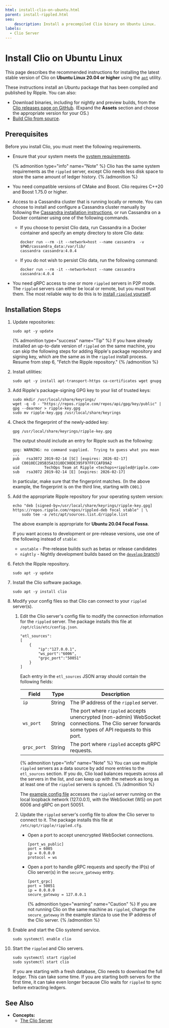 ```yaml
---
html: install-clio-on-ubuntu.html
parent: install-rippled.html
seo:
    description: Install a precompiled Clio binary on Ubuntu Linux.
labels:
  - Clio Server
---
```

# Install Clio on Ubuntu Linux

This page describes the recommended instructions for installing the latest stable version of Clio on **Ubuntu Linux 20.04 or higher** using the [`apt`](https://ubuntu.com/server/docs) utility.

These instructions install an Ubuntu package that has been compiled and published by Ripple. You can also:

- Download binaries, including for nightly and preview builds, from the [Clio releases page on GitHub](https://github.com/XRPLF/clio/releases/). (Expand the **Assets** section and choose the appropriate version for your OS.)
- [Build Clio from source](https://github.com/XRPLF/clio/blob/develop/docs/build-clio.md).


## Prerequisites

Before you install Clio, you must meet the following requirements.

- Ensure that your system meets the [system requirements](system-requirements.md).

    {% admonition type="info" name="Note" %}
    Clio has the same system requirements as the `rippled` server, except Clio needs less disk space to store the same amount of ledger history.
    {% /admonition %}

-  You need compatible versions of CMake and Boost. Clio requires C++20 and Boost 1.75.0 or higher.

- Access to a Cassandra cluster that is running locally or remote. You can choose to install and configure a Cassandra cluster manually by following the [Cassandra installation instructions](https://cassandra.apache.org/doc/latest/cassandra/getting_started/installing.html), or run Cassandra on a Docker container using one of the following commands.

    -  If you choose to persist Clio data, run Cassandra in a Docker container and specify an empty directory to store Clio data:

        ```
        docker run --rm -it --network=host --name cassandra  -v $PWD/cassandra_data:/var/lib/
        cassandra cassandra:4.0.4
        ```

    - If you do not wish to persist Clio data, run the following command:

        ```
        docker run --rm -it --network=host --name cassandra cassandra:4.0.4
        ```

- You need gRPC access to one or more `rippled` servers in P2P mode. The `rippled` servers can either be local or remote, but you must trust them. The most reliable way to do this is to [install `rippled` yourself](index.md).


## Installation Steps

1. Update repositories:

    ```
    sudo apt -y update
    ```

    {% admonition type="success" name="Tip" %}
    If you have already installed an up-to-date version of `rippled` on the same machine, you can skip the following steps for adding Ripple's package repository and signing key, which are the same as in the `rippled` install process. Resume from step 6, "Fetch the Ripple repository."
    {% /admonition %}

2. Install utilities:

    ```
    sudo apt -y install apt-transport-https ca-certificates wget gnupg
    ```

3. Add Ripple's package-signing GPG key to your list of trusted keys:

    ```
    sudo mkdir /usr/local/share/keyrings/
    wget -q -O - "https://repos.ripple.com/repos/api/gpg/key/public" | gpg --dearmor > ripple-key.gpg
    sudo mv ripple-key.gpg /usr/local/share/keyrings
    ```

4. Check the fingerprint of the newly-added key:

    ```
    gpg /usr/local/share/keyrings/ripple-key.gpg
    ```

    The output should include an entry for Ripple such as the following:

    ```
    gpg: WARNING: no command supplied.  Trying to guess what you mean ...
    pub   rsa3072 2019-02-14 [SC] [expires: 2026-02-17]
        C0010EC205B35A3310DC90DE395F97FFCCAFD9A2
    uid           TechOps Team at Ripple <techops+rippled@ripple.com>
    sub   rsa3072 2019-02-14 [E] [expires: 2026-02-17]
    ```


    In particular, make sure that the fingerprint matches. (In the above example, the fingerprint is on the third line, starting with `C001`.)

5. Add the appropriate Ripple repository for your operating system version:

    ```
    echo "deb [signed-by=/usr/local/share/keyrings/ripple-key.gpg] https://repos.ripple.com/repos/rippled-deb focal stable" | \
        sudo tee -a /etc/apt/sources.list.d/ripple.list
    ```

    The above example is appropriate for **Ubuntu 20.04 Focal Fossa**.

    If you want access to development or pre-release versions, use one of the following instead of `stable`:

    - `unstable` - Pre-release builds such as betas or release candidates
    - `nightly` - Nightly development builds based on the [`develop` branch](https://github.com/XRPLF/Clio/tree/develop))

6. Fetch the Ripple repository.

    ```
    sudo apt -y update
    ```

7. Install the Clio software package.

    ```
    sudo apt -y install clio
    ```

8. Modify your config files so that Clio can connect to your `rippled` server(s).

    1. Edit the Clio server's config file to modify the connection information for the `rippled` server. The package installs this file at `/opt/clio/etc/config.json`.

        ```
        "etl_sources":
        [
            {
                "ip":"127.0.0.1",
                "ws_port":"6006",
                "grpc_port":"50051"
            }
        ]
        ```

        Each entry in the `etl_sources` JSON array should contain the following fields:

        | Field       | Type   | Description |
        |-------------|--------|-------------|
        | `ip`        | String | The IP address of the `rippled` server. |
        | `ws_port`   | String | The port where `rippled` accepts unencrypted (non-admin) WebSocket connections. The Clio server forwards some types of API requests to this port. |
        | `grpc_port` | String | The port where `rippled` accepts gRPC requests. |

        {% admonition type="info" name="Note" %}
        You can use multiple `rippled` servers as a data source by add more entries to the `etl_sources` section. If you do, Clio load balances requests across all the servers in the list, and can keep up with the network as long as at least one of the `rippled` servers is synced.
        {% /admonition %}

        The [example config file](https://github.com/XRPLF/clio/blob/develop/docs/examples/config/example-config.json) accesses the `rippled` server running on the local loopback network (127.0.0.1), with the WebSocket (WS) on port 6006 and gRPC on port 50051.

    2. Update the `rippled` server's config file to allow the Clio server to connect to it. The package installs this file at `/etc/opt/ripple/rippled.cfg`.

        * Open a port to accept unencrypted WebSocket connections.

            ```
            [port_ws_public]
            port = 6005
            ip = 0.0.0.0
            protocol = ws
            ```

        * Open a port to handle gRPC requests and specify the IP(s) of Clio server(s) in the `secure_gateway` entry.

            ```
            [port_grpc]
            port = 50051
            ip = 0.0.0.0
            secure_gateway = 127.0.0.1
            ```

            {% admonition type="warning" name="Caution" %}
            If you are not running Clio on the same machine as `rippled`, change the `secure_gateway` in the example stanza to use the IP address of the Clio server.
            {% /admonition %}

9. Enable and start the Clio systemd service.

    ```
    sudo systemctl enable clio
    ```

10. Start the `rippled` and Clio servers.

    ```
    sudo systemctl start rippled
    sudo systemctl start clio
    ```

    If you are starting with a fresh database, Clio needs to download the full ledger. This can take some time. If you are starting both servers for the first time, it can take even longer because Clio waits for `rippled` to sync before extracting ledgers.





## See Also

- **Concepts:**
    - [The Clio Server](../../concepts/networks-and-servers/the-clio-server.md)
